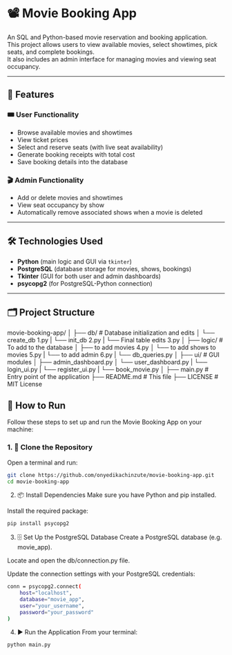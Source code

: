 # 📽️ Movie Booking App

An SQL and Python-based movie reservation and booking application.  
This project allows users to view available movies, select showtimes, pick seats, and complete bookings.  
It also includes an admin interface for managing movies and viewing seat occupancy.

---

## 🚀 Features

### 🎟️ User Functionality
- Browse available movies and showtimes
- View ticket prices
- Select and reserve seats (with live seat availability)
- Generate booking receipts with total cost
- Save booking details into the database

### 🎬 Admin Functionality
- Add or delete movies and showtimes
- View seat occupancy by show
- Automatically remove associated shows when a movie is deleted

---

## 🛠️ Technologies Used

- **Python** (main logic and GUI via `tkinter`)
- **PostgreSQL** (database storage for movies, shows, bookings)
- **Tkinter** (GUI for both user and admin dashboards)
- **psycopg2** (for PostgreSQL-Python connection)

---

## 🗂️ Project Structure

movie-booking-app/
│
├── db/ # Database initialization and edits
│ └── create_db 1.py
| └── init_db 2.py
| └── Final table edits 3.py
│
├── logic/ # To add to the database
│ ├── to add movies 4.py
│ └── to add shows to movies 5.py
| └── to add admin 6.py
| └── db_queries.py
│
├── ui/ # GUI modules
│ ├── admin_dashboard.py
│ └── user_dashboard.py
| └── login_ui.py
| └── register_ui.py
| └── book_movie.py
│
├── main.py # Entry point of the application
├── README.md # This file
├── LICENSE # MIT License


## 🧪 How to Run

Follow these steps to set up and run the Movie Booking App on your machine:

### 1. 📁 Clone the Repository

Open a terminal and run:

```bash
git clone https://github.com/onyedikachinzute/movie-booking-app.git
cd movie-booking-app 
```

2. 📦 Install Dependencies
Make sure you have Python and pip installed.

Install the required package:
```bash
pip install psycopg2
```

3. 🗄️ Set Up the PostgreSQL Database
Create a PostgreSQL database (e.g. movie_app).

Locate and open the db/connection.py file.

Update the connection settings with your PostgreSQL credentials:
```bash
conn = psycopg2.connect(
    host="localhost",
    database="movie_app",
    user="your_username",
    password="your_password"
)
```

4. ▶️ Run the Application
From your terminal:
```bash
python main.py
```
